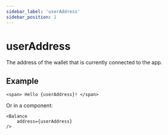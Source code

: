 ```yaml
---
sidebar_label: 'userAddress'
sidebar_position: 1
---
```


# userAddress

The address of the wallet that is currently connected to the app.

## Example

```
<span> Hello {userAddress}! </span>
```

Or in a component:

```
<Balance 
    address={userAddress}
/>
```